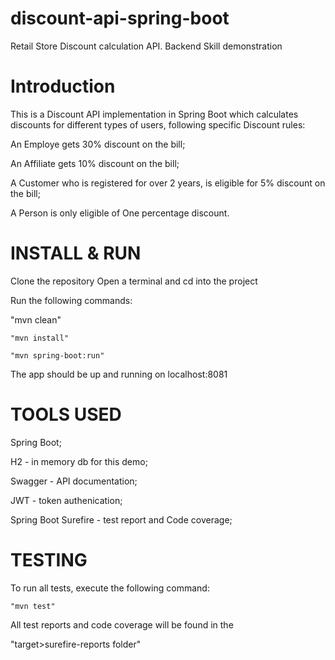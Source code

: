# discount-api-spring-boot
Retail Store Discount calculation API. Backend Skill demonstration


# Introduction

This is a Discount API implementation in Spring Boot which calculates discounts for different types of users, following specific Discount rules:

An Employe gets 30% discount on the bill;

An Affiliate gets 10% discount on the bill;

A Customer who is registered for over 2 years, is eligible for 5% discount on the bill;

A Person is only eligible of One percentage discount.

# INSTALL & RUN

Clone the repository
Open a terminal and cd into the project

Run the following commands:
   
   "mvn clean"
    
    "mvn install"
    
    "mvn spring-boot:run"
    
The app should be up and running on localhost:8081

# TOOLS USED

Spring Boot;

H2 - in memory db for this demo;

Swagger - API documentation;

JWT - token authenication;

Spring Boot Surefire - test report and Code coverage;


# TESTING

To run all tests, execute the following command:

    "mvn test"
    
All test reports and code coverage will be found in the 

"target>surefire-reports folder"


